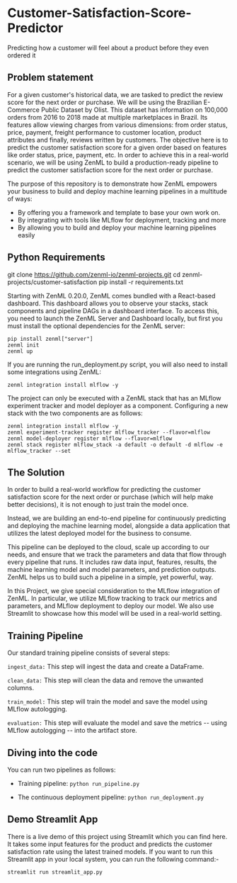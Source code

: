 # Customer-Satisfaction-Score-Predictor

Predicting how a customer will feel about a product before they even ordered it


## Problem statement
For a given customer's historical data, we are tasked to predict the review score for the next order or purchase. We will be using the Brazilian E-Commerce Public Dataset by Olist. This dataset has information on 100,000 orders from 2016 to 2018 made at multiple marketplaces in Brazil. Its features allow viewing charges from various dimensions: from order status, price, payment, freight performance to customer location, product attributes and finally, reviews written by customers. The objective here is to predict the customer satisfaction score for a given order based on features like order status, price, payment, etc. In order to achieve this in a real-world scenario, we will be using ZenML to build a production-ready pipeline to predict the customer satisfaction score for the next order or purchase.

The purpose of this repository is to demonstrate how ZenML empowers your business to build and deploy machine learning pipelines in a multitude of ways:

* By offering you a framework and template to base your own work on.
* By integrating with tools like MLflow for deployment, tracking and more
* By allowing you to build and deploy your machine learning pipelines easily
## Python Requirements
git clone https://github.com/zenml-io/zenml-projects.git
cd zenml-projects/customer-satisfaction
pip install -r requirements.txt

Starting with ZenML 0.20.0, ZenML comes bundled with a React-based dashboard. This dashboard allows you to observe your stacks, stack components and pipeline DAGs in a dashboard interface. To access this, you need to launch the ZenML Server and Dashboard locally, but first you must install the optional dependencies for the ZenML server:
```
pip install zenml["server"]
zenml init
zenml up
```
If you are running the run_deployment.py script, you will also need to install some integrations using ZenML:

```
zenml integration install mlflow -y
```

The project can only be executed with a ZenML stack that has an MLflow experiment tracker and model deployer as a component. Configuring a new stack with the two components are as follows:

```
zenml integration install mlflow -y
zenml experiment-tracker register mlflow_tracker --flavor=mlflow
zenml model-deployer register mlflow --flavor=mlflow
zenml stack register mlflow_stack -a default -o default -d mlflow -e mlflow_tracker --set
```
## The Solution
In order to build a real-world workflow for predicting the customer satisfaction score for the next order or purchase (which will help make better decisions), it is not enough to just train the model once.

Instead, we are building an end-to-end pipeline for continuously predicting and deploying the machine learning model, alongside a data application that utilizes the latest deployed model for the business to consume.

This pipeline can be deployed to the cloud, scale up according to our needs, and ensure that we track the parameters and data that flow through every pipeline that runs. It includes raw data input, features, results, the machine learning model and model parameters, and prediction outputs. ZenML helps us to build such a pipeline in a simple, yet powerful, way.

In this Project, we give special consideration to the MLflow integration of ZenML. In particular, we utilize MLflow tracking to track our metrics and parameters, and MLflow deployment to deploy our model. We also use Streamlit to showcase how this model will be used in a real-world setting.
## Training Pipeline
Our standard training pipeline consists of several steps:

```ingest_data:``` This step will ingest the data and create a DataFrame.

```clean_data:``` This step will clean the data and remove the unwanted columns.

```train_model:``` This step will train the model and save the model using MLflow autologging.

```evaluation:``` This step will evaluate the model and save the metrics -- using MLflow autologging -- into the artifact store.
## Diving into the code
You can run two pipelines as follows:

* Training pipeline:
```python run_pipeline.py```

* The continuous deployment pipeline:
```python run_deployment.py```
##  Demo Streamlit App
There is a live demo of this project using Streamlit which you can find here. It takes some input features for the product and predicts the customer satisfaction rate using the latest trained models. If you want to run this Streamlit app in your local system, you can run the following command:-

``streamlit run streamlit_app.py``
